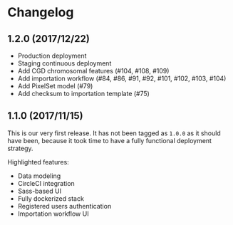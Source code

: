 # Changelog

## 1.2.0 (2017/12/22)

* Production deployment
* Staging continuous deployment
* Add CGD chromosomal features (#104, #108, #109)
* Add importation workflow (#84, #86, #91, #92, #101, #102, #103, #104)
* Add PixelSet model (#79)
* Add checksum to importation template (#75)

## 1.1.0 (2017/11/15)

This is our very first release. It has not been tagged as `1.0.0` as it should
have been, because it took time to have a fully functional deployment strategy.

Highlighted features:

* Data modeling
* CircleCI integration
* Sass-based UI
* Fully dockerized stack
* Registered users authentication
* Importation workflow UI
